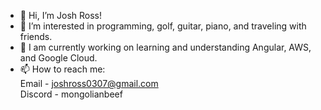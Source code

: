 - 👋 Hi, I’m Josh Ross!
- 👀 I’m interested in programming, golf, guitar, piano, and traveling with friends.
- 🌱 I am currently working on learning and understanding Angular, AWS, and Google Cloud.
- 📫 How to reach me:  
Email - joshross0307@gmail.com  
Discord - mongolianbeef

<!---
jrr4138/jrr4138 is a ✨ special ✨ repository because its `README.md` (this file) appears on your GitHub profile.
You can click the Preview link to take a look at your changes.
--->
